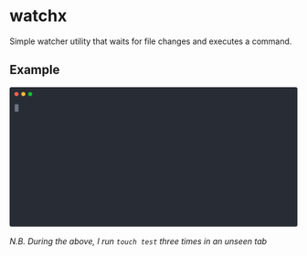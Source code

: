 # watchx

Simple watcher utility that waits for file changes and executes a command.

## Example

![Watchx Demo](demo.svg)

_N.B. During the above, I run `touch test` three times in an unseen tab_
